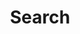 ---
title: "Search" # in any language you want
layout: "search" # necessary for search
# url: "/archive"
# description: "Description for Search"
summary: "search"
# placeholder: "python"
---